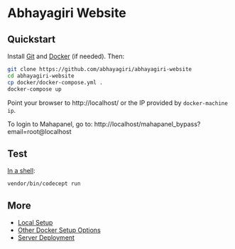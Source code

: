 # Abhayagiri Website

## Quickstart

Install [Git](https://git-scm.com/downloads) and [Docker](README.Docker.md) (if needed). Then:

```sh
git clone https://github.com/abhayagiri/abhayagiri-website
cd abhayagiri-website
cp docker/docker-compose.yml .
docker-compose up
```

Point your browser to http://localhost/ or the IP provided by `docker-machine ip`.

To login to Mahapanel, go to: http://localhost/mahapanel_bypass?email=root@localhost

## Test

[In a shell](README.Docker.md#shell):

```
vendor/bin/codecept run
```

## More

- [Local Setup](README.Setup.md)
- [Other Docker Setup Options](README.Docker.md)
- [Server Deployment](README.Deploy.md)
